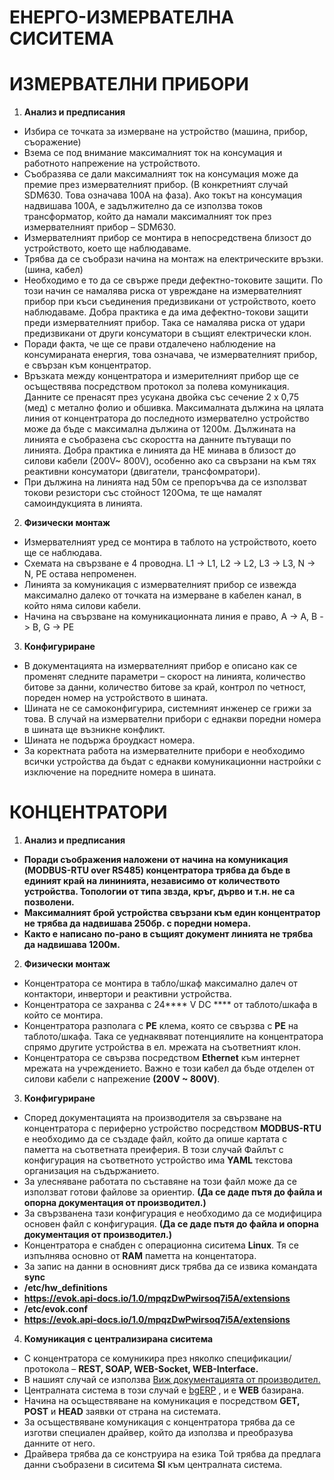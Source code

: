 # ЕНЕРГО-ИЗМЕРВАТЕЛНА СИСИТЕМА

# ИЗМЕРВАТЕЛНИ ПРИБОРИ

1. **Анализ и предписания**

- Избира се точката за измерване на устройство (машина, прибор, съоражение)
- Взема се под внимание максималният ток на консумация и работното напрежение на устройството.
- Съобразява се дали максималният ток на консумация може да премие през измервателният прибор. (В конкретният случай SDM630. Това означава 100А на фаза). Ако токът на консумация надвишава 100А, е задължително да се използва токов трансформатор, който да намали максималният ток през измервателният прибор – SDM630.
- Измервателният прибор се монтира в непосредствена близост до устройството, което ще наблюдаваме.
- Трябва да се съобрази начина на монтаж на електрическите връзки.(шина, кабел)
- Необходимо е то да се свърже преди дефектно-токовите защити. По този начин се намалява риска от увреждане на измервателният прибор при къси съединения предизвикани от устройството, което наблюдаваме. Добра практика е да има дефектно-токови защити преди измервателният прибор. Така се намалява риска от удари предизвикани от други консуматори в същият електрически клон.
- Поради факта, че ще се прави отдалечено наблюдение на консумираната енергия, това означава, че измервателният прибор, e свързан към концентратор.
- Връзката между концентратора и измерителният прибор ще се осъществява посредством протокол за полева комуникация. Данните се пренасят през усукана двойка със сечение 2 х 0,75 (мед) с метално фолио и обшивка. Максималната дължина на цялата линия от концентратора до последното измервателно устройство може да бъде с максимална дължина от 1200м. Дължината на линията е съобразена със скоростта на данните пътуващи по линията. Добра практика е линията да НЕ минава в близост до силови кабели (200V~ 800V), особенно ако са свързани на към тях реактивни консуматори (двигатели, трансфомратори).
- При дължина на линията над 50м се препоръчва да се използват токови резистори със стойност 120Ома, те ще намалят самоиндукцията в линията.

2. **Физически монтаж**
- Измервателният уред се монтира в таблото на устройството, което ще се наблюдава.
- Схемата на свързване е 4 проводна. L1 -&gt; L1, L2 -&gt; L2, L3 -&gt; L3, N -&gt; N, PE остава непроменен.
- Линията за комуникация с измервателният прибор се извежда максимално далеко от точката на измерване в кабелен канал, в който няма силови кабели.
- Начина на свързване на комуникационната линия е право, A -&gt; A, B -&gt; B, G -&gt; PE

3. **Конфигуриране**
- В документацията на измервателният прибор е описано как се променят следните параметри – скорост на линията, количество битове за данни, количество битове за край, контрол по четност, пореден номер на устройството в шината.
- Шината не се самоконфигурира, системният инженер се грижи за това. В случай на измервателни прибори с еднакви поредни номера в шината ще възникне конфликт.
- Шината не подържа броудкаст номера.
- За коректната работа на измервателните прибори е необходимо всички устройства да бъдат с еднакви комуникационни настройки с изключение на поредните номера в шината.

# КОНЦЕНТРАТОРИ

1. **Анализ и предписания**
- **Поради съображения наложени от начина на комуникация (****MODBUS-RTU over RS485****) концентратора трябва да бъде в единият край на лининията, независимо от количеството устройства. Топологии от типа звзда, кръг, дърво и т.н. не са позволени.**
-  **Максималният брой устройства свързани към един концентратор не трябва да надвишава 250бр. с поредни номера.**
-  **Както е написано по-рано в същият документ линията не трябва да надвишава 1200м.**

2. **Физически монтаж**
-  Концентратора се монтира в табло/шкаф максимално далеч от контактори, инвертори и реактивни устройства.
-  Концентратора се захранва с 24**** V DC **** от таблото/шкафа в който се монтира.
-  Концентратора разполага с  **PE**  клема, която се свързва с  **PE**  на таблото/шкафа. Така се уеднаквяват потенциялите на концентратора спрямо другите устройства в ел. мрежата на съответният клон.
-  Концентратора се свързва посредством  **Ethernet** към интернет мрежата на учреждението. Важно е този кабел да бъде отделен от силови кабели с напрежение **(200V ~ 800V)**.

3. **Конфигуриране**
-  Според документацията на производителя за свързване на концентратора с периферно устройство посредством  **MODBUS-RTU**  е необходимо да се създаде файл, който да опише картата с паметта на съответната преиферия. В този случай  Файлът с конфигурация на съответното устройство има  **YAML**  текстова организация на съдържанието.
-  За улесняване работата по съставяне на този файл може да се използват готови файлове за ориентир. **(Да се даде пътя до файла и опорна документация от производител.)**
-  За свързванена тази конфигурация е необходимо да се модифицира основен файл с конфигурация. **(Да се даде пътя до файла и опорна документация от производител.)**
-  Концентратора е снабден с операционна сиситема  **Linux**. Тя се изпълнява основно от **RAM** паметта на концентатора.
-  За запис на данни в основният диск трябва да се извика командата  **sync**
-  **/etc/hw\_definitions**
-  **https://evok.api-docs.io/1.0/mpqzDwPwirsoq7i5A/extensions**
-  **/etc/evok.conf**
-  **https://evok.api-docs.io/1.0/mpqzDwPwirsoq7i5A/extensions**

4. **Комуникация с централизирана сиситема**
-  С концентратора се комуникира през няколко спецификации/протокола –  **REST, SOAP, WEB-Socket, WEB-Interface.**
-  В нашият случай се използва [Виж документацията от производител.](https://evok.api-docs.io/1.0/rest/get-watchdog-state-watchdog-alias)
-  Централната система в този случай е [bgERP](https://bgerp.com/) , и е  **WEB**  базирана.
-  Начина на осъществяване на комуникация е посредством  **GET, POST**  и  **HEAD**  заявки от страна на системата.
-  За осъществяване комуникация с концентратора трябва да се изготви специален драйвер, който да използва и преобразува данните от него.
-  Драйвера трябва да се конструира на езика  Той трябва да предлага данни съобразени в сиситема  **SI**  към централната система.

